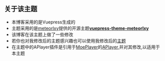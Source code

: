 ## 关于该主题
- 本博客采用的是Vuepress生成的
- 主题采用的是[meteorlxy](https://github.com/meteorlxy)提供的开源主题[**vuepress-theme-meteorlxy**](https://github.com/meteorlxy/vuepress-theme-meteorlxy)
- 该博客在该主题上做了一些修改
- 若你也对我修改后的主题感兴趣也可以使用我修改后的[主题](https://github.com/zpcwr/vuepress-theme-meteorlxy-cwr)
- 在主题中的APlayer插件是引用于[MoePlayer](https://github.com/MoePlayer)的[APlayer](https://github.com/MoePlayer/APlayer),并对其修改,以适用于本主题
